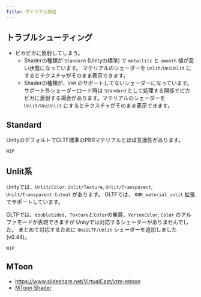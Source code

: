 ```yaml
---
Title: マテリアル設定
---
```


## トラブルシューティング

* ピカピカに反射してしまう。
    * Shaderの種類が `Standard` (Unityの標準) で `metallilc` と `smooth` 値が高い状態になっています。 マテリアルのシェーダーを `Unlit/UniUnlit` にするとテクスチャがそのまま表示できます。
    * Shaderの種類が、`VRM` のサポートしてないシェーダーになっています。サポート外シェーダーロード時は `Standard` として処理する関係でピカピカに反射する場合があります。マテリアルのシェーダーを `Unlit/UniUnlit` にするとテクスチャがそのまま表示できます。

## Standard
UnityのデフォルトでGLTF標準のPBRマテリアルとほぼ互換性があります。

`WIP`

## Unlit系
Unityでは、`Unlit/Color`, `Unlit/Texture`, `Unlit/Transparent`, `Unilt/Transparent Cutout` があります。
GLTFでは、 `KHR_material_unlit` 拡張でサポートしています。

GLTFでは、`doubleSided`、`Texture`と`Color`の乗算、`VertexColor`, `Color` のアルファモードが表現できますが Unityでは対応するシェーダーがありませんでした。
まとめて対応するために `UniGLTF/Unlit` シェーダーを追加しました(v0.44)。

`WIP`

## MToon
* https://www.slideshare.net/VirtualCast/vrm-mtoon
* [MToon Shader](../../../../univrm/shaders/mtoon/)
